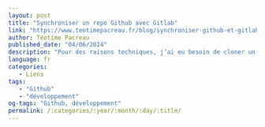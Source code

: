 ```yaml
---
layout: post
title: "Synchroniser un repo Github avec Gitlab"
link: "https://www.teotimepacreau.fr/blog/synchroniser-github-et-gitlab/"
author: Téotime Pacreau
published_date: "04/06/2024"
description: "Pour des raisons techniques, j’ai eu besoin de cloner un repo existant sur Github dans l’alternative open-source Gitlab. Je souhaitais synchroniser tout les changements effectués dans le repo Gitlab en les poussant vers le repo Github. Gitlab offre la synchronisation en PUSH vers Github à tous les utilisateurs tandis que la synchronisation en GET est réservée aux comptes Gitlab PREMIUM (payant)."
language: fr
categories:
   - Liens
tags:
   - "Github"
   - "développement"
og-tags: "Github, développement"
permalink: /:categories/:year/:month/:day/:title/
---
```

